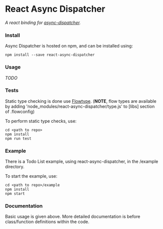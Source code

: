 # React Async Dispatcher
*A react binding for [async-dispatcher](https://github.com/nheyn/async-dispatcher).*

### Install
Async Dispatcher is hosted on npm, and can be installed using:

```
npm install --save react-async-dispatcher
```

### Usage
*TODO*

### Tests
Static type checking is done use [Flowtype](http://flowtype.org).
(__NOTE__, flow types are available by adding 'node_modules/react-async-dispatcher/type.js' to [libs] section of .flowconfig)

To perform static type checks, use:
```
cd <path to repo>
npm install
npm run test
```

### Example
There is a Todo List example, using react-async-dispatcher, in the /example directory.

To start the example, use:
```
cd <path to repo>/example
npm install
npm start
```

### Documentation
Basic usage is given above. More detailed documentation is before class/function definitions within the code.